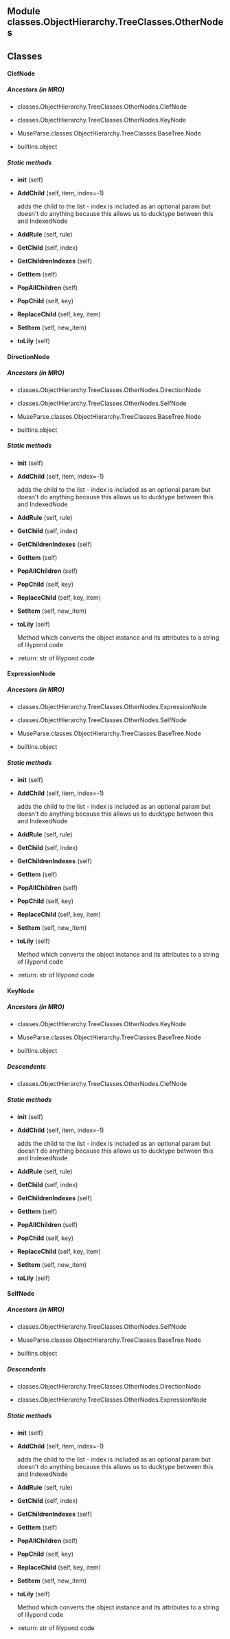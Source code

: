 Module classes.ObjectHierarchy.TreeClasses.OtherNodes
-----------------------------------------------------

Classes
-------
#### ClefNode 
##### Ancestors (in MRO)
- classes.ObjectHierarchy.TreeClasses.OtherNodes.ClefNode

- classes.ObjectHierarchy.TreeClasses.OtherNodes.KeyNode

- MuseParse.classes.ObjectHierarchy.TreeClasses.BaseTree.Node

- builtins.object

##### Static methods
- **__init__** (self)

- **AddChild** (self, item, index=-1)

    adds the child to the list - index is included as an optional param but doesn't do anything because
this allows us to ducktype between this and IndexedNode

- **AddRule** (self, rule)

- **GetChild** (self, index)

- **GetChildrenIndexes** (self)

- **GetItem** (self)

- **PopAllChildren** (self)

- **PopChild** (self, key)

- **ReplaceChild** (self, key, item)

- **SetItem** (self, new_item)

- **toLily** (self)

#### DirectionNode 
##### Ancestors (in MRO)
- classes.ObjectHierarchy.TreeClasses.OtherNodes.DirectionNode

- classes.ObjectHierarchy.TreeClasses.OtherNodes.SelfNode

- MuseParse.classes.ObjectHierarchy.TreeClasses.BaseTree.Node

- builtins.object

##### Static methods
- **__init__** (self)

- **AddChild** (self, item, index=-1)

    adds the child to the list - index is included as an optional param but doesn't do anything because
this allows us to ducktype between this and IndexedNode

- **AddRule** (self, rule)

- **GetChild** (self, index)

- **GetChildrenIndexes** (self)

- **GetItem** (self)

- **PopAllChildren** (self)

- **PopChild** (self, key)

- **ReplaceChild** (self, key, item)

- **SetItem** (self, new_item)

- **toLily** (self)

    Method which converts the object instance and its attributes to a string of lilypond code

    
* :return: str of lilypond code

#### ExpressionNode 
##### Ancestors (in MRO)
- classes.ObjectHierarchy.TreeClasses.OtherNodes.ExpressionNode

- classes.ObjectHierarchy.TreeClasses.OtherNodes.SelfNode

- MuseParse.classes.ObjectHierarchy.TreeClasses.BaseTree.Node

- builtins.object

##### Static methods
- **__init__** (self)

- **AddChild** (self, item, index=-1)

    adds the child to the list - index is included as an optional param but doesn't do anything because
this allows us to ducktype between this and IndexedNode

- **AddRule** (self, rule)

- **GetChild** (self, index)

- **GetChildrenIndexes** (self)

- **GetItem** (self)

- **PopAllChildren** (self)

- **PopChild** (self, key)

- **ReplaceChild** (self, key, item)

- **SetItem** (self, new_item)

- **toLily** (self)

    Method which converts the object instance and its attributes to a string of lilypond code

    
* :return: str of lilypond code

#### KeyNode 
##### Ancestors (in MRO)
- classes.ObjectHierarchy.TreeClasses.OtherNodes.KeyNode

- MuseParse.classes.ObjectHierarchy.TreeClasses.BaseTree.Node

- builtins.object

##### Descendents
- classes.ObjectHierarchy.TreeClasses.OtherNodes.ClefNode

##### Static methods
- **__init__** (self)

- **AddChild** (self, item, index=-1)

    adds the child to the list - index is included as an optional param but doesn't do anything because
this allows us to ducktype between this and IndexedNode

- **AddRule** (self, rule)

- **GetChild** (self, index)

- **GetChildrenIndexes** (self)

- **GetItem** (self)

- **PopAllChildren** (self)

- **PopChild** (self, key)

- **ReplaceChild** (self, key, item)

- **SetItem** (self, new_item)

- **toLily** (self)

#### SelfNode 
##### Ancestors (in MRO)
- classes.ObjectHierarchy.TreeClasses.OtherNodes.SelfNode

- MuseParse.classes.ObjectHierarchy.TreeClasses.BaseTree.Node

- builtins.object

##### Descendents
- classes.ObjectHierarchy.TreeClasses.OtherNodes.DirectionNode

- classes.ObjectHierarchy.TreeClasses.OtherNodes.ExpressionNode

##### Static methods
- **__init__** (self)

- **AddChild** (self, item, index=-1)

    adds the child to the list - index is included as an optional param but doesn't do anything because
this allows us to ducktype between this and IndexedNode

- **AddRule** (self, rule)

- **GetChild** (self, index)

- **GetChildrenIndexes** (self)

- **GetItem** (self)

- **PopAllChildren** (self)

- **PopChild** (self, key)

- **ReplaceChild** (self, key, item)

- **SetItem** (self, new_item)

- **toLily** (self)

    Method which converts the object instance and its attributes to a string of lilypond code

    
* :return: str of lilypond code
